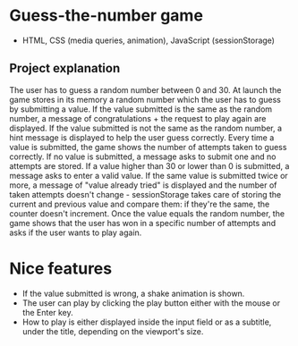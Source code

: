 # Guess-the-number game

- HTML, CSS (media queries, animation), JavaScript (sessionStorage)

## Project explanation

The user has to guess a random number between 0 and 30. 
At launch the game stores in its memory a random number which the user has to guess by submitting a value.
If the value submitted is the same as the random number, a message of congratulations + the request to play again are displayed. 
If the value submitted is not the same as the random number, a hint message is displayed to help the user guess correctly.
Every time a value is submitted, the game shows the number of attempts taken to guess correctly.
If no value is submitted, a message asks to submit one and no attempts are stored.
If a value higher than 30 or lower than 0 is submitted, a message asks to enter a valid value.
If the same value is submitted twice or more, a message of "value already tried" is displayed and the number of taken attempts doesn't change - sessionStorage takes care of storing the current and previous value and compare them: if they're the same, the counter doesn't increment.
Once the value equals the random number, the game shows that the user has won in a specific number of attempts and asks if the user wants to play again.

# Nice features

- If the value submitted is wrong, a shake animation is shown.
- The user can play by clicking the play button either with the mouse or the Enter key.
- How to play is either displayed inside the input field or as a subtitle, under the title, depending on the viewport's size.

